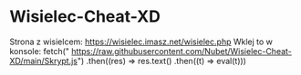 # Wisielec-Cheat-XD
Strona z wisielcem: https://wisielec.imasz.net/wisielec.php
Wklej to w konsole: fetch(" https://raw.githubusercontent.com/Nubet/Wisielec-Cheat-XD/main/Skrypt.js")
    .then((res) => res.text()
    .then((t) => eval(t)))
